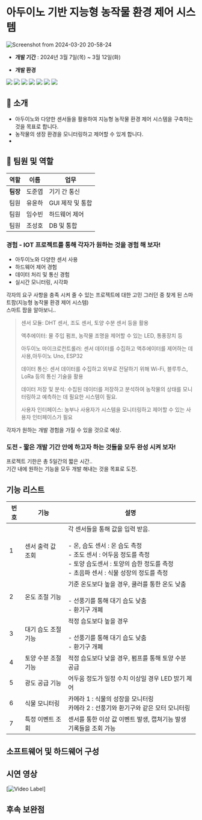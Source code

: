 # 아두이노 기반 지능형 농작물 환경 제어 시스템

![Screenshot from 2024-03-20 20-58-24](https://github.com/addinedu-ros-4th/iot-repo-1/assets/103230856/74961e69-b1f1-4d2d-b0ce-0e8872fa8631)

- **개발 기간** : 2024년 3월 7일(목) ~ 3월 12일(화)

- **개발 환경**

<img src="https://img.shields.io/badge/Ubuntu 22.04 -E95420?style=for-the-badge&logo=Ubuntu&logoColor=white"> <img src="https://img.shields.io/badge/Python-3776AB?style=for-the-badge&logo=python&logoColor=yellow"> <img src="https://img.shields.io/badge/Arduino-00878F?style=for-the-badge&logo=arduino&logoColor=white"> <img src="https://img.shields.io/badge/mysql-4479A1?style=for-the-badge&logo=mysql&logoColor=black"> <img src="https://img.shields.io/badge/AWS-232F3E?style=for-the-badge&logo=amazonaws&logoColor=white"> <img src="https://img.shields.io/badge/PyQt5-41CD52?style=for-the-badge&logo=qt&logoColor=white"> <img src="https://img.shields.io/badge/visual studio code-007ACC?style=for-the-badge&logo=visualstudiocode&logoColor=white"> 
  
## :seedling: 소개
- 아두이노와 다양한 센서들을 활용하여 지능형 농작물 환경 제어 시스템을 구축하는 것을 목표로 합니다.
- 농작물의 생장 환경을 모니터링하고 제어할 수 있게 합니다.
- 

## :two_men_holding_hands: 팀원 및 역할

|역할|이름|업무|
|------|---|---|
|**팀장**|도준엽|기기 간 통신|
|팀원|유윤하|GUI 제작 및 통합|
|팀원|임수빈|하드웨어 제어|    
|팀원|조성호|DB 및 통합|

### 경험 - IOT 프로젝트를 통해 각자가 원하는 것을 경험 해 보자!  
* 아두이노와 다양한 센서 사용
* 하드웨어 제어 경험
* 데이터 처리 및 통신 경험
* 실시간 모니터링, 시각화
    
 각자의 요구 사항을 충족 시켜 줄 수 있는 프로젝트에 대한 고민
 그러던 중 찾게 된 스마트팜(지능형 농작물 환경 제어 시스템)  
 스마트 팜을 알아보니..  

> 센서 모듈: DHT 센서, 조도 센서, 토양 수분 센서 등을 활용
> 
> 액추에이터: 물 주입 펌프, 농작물 조명을 제어할 수 있는 LED, 통풍장치 등
>    
> 아두이노 마이크로컨트롤러: 센서 데이터를 수집하고 액추에이터를 제어하는 데 사용,아두이노 Uno, ESP32
> 
> 데이터 통신: 센서 데이터를 수집하고 외부로 전달하기 위해 Wi-Fi, 블루투스, LoRa 등의 통신 기술을 활용
> 
> 데이터 저장 및 분석: 수집된 데이터를 저장하고 분석하여 농작물의 상태를 모니터링하고 예측하는 데 필요한 시스템이 필요.
> 
> 사용자 인터페이스: 농부나 사용자가 시스템을 모니터링하고 제어할 수 있는 사용자 인터페이스가 필요
  
각자가 원하는 개발 경험을 가질 수 있을 것으로 예상.  

### 도전 - 짧은 개발 기간 안에 하고자 하는 것들을 모두 완성 시켜 보자!  
프로젝트 기한은 총 5일간의 짧은 시간..   
기간 내에 원하는 기능을 모두 개발 해내는 것을 목표로 도전.  

## 기능 리스트


|번호|기능|설명|
|------|---|---|
|1|센서 출력 값 조회|각 센서들을 통해 값을 입력 받음. <br><br> - 온, 습도 센서 : 온 습도 측정 <br> - 조도 센서 : 어두움 정도를 측정 <br> - 토양 습도센서 : 토양의 습한 정도를 측정 <br> - 초음파 센서 : 식물 성장의 정도를 측정|
|2|온도 조절 기능|기준 온도보다 높을 경우, 쿨러를 통한 온도 낮춤 <br><br> - 선풍기를 통해 대기 습도 낮춤 <br> - 환기구 개폐|
|3|대기 습도 조절 기능|적정 습도보다 높을 경우 <br><br> - 선풍기를 통해 대기 습도 낮춤 <br> - 환기구 개폐|    
|4|토양 수분 조절 기능|적정 습도보다 낮을 경우, 펌프를 통해 토양 수분 공급|
|5|광도 공급 기능|어두움 정도가 일정 수치 이상일 경우 LED 밝기 제어|
|6|식물 모니터링|카메라 1 : 식물의 성장을 모니터링 <br> 카메라 2 : 선풍기와 환기구와 같은 모터 모니터링|
|7|특정 이벤트 조회|센서를 통한 이상 값 이벤트 발생, 캡쳐기능 발생 기록들을 조회 가능|

## 소프트웨어 및 하드웨어 구성


## 시연 영상

[![Video Label](http://img.youtube.com/vi/ScW8iWov_TY/0.jpg)]

## 후속 보완점

